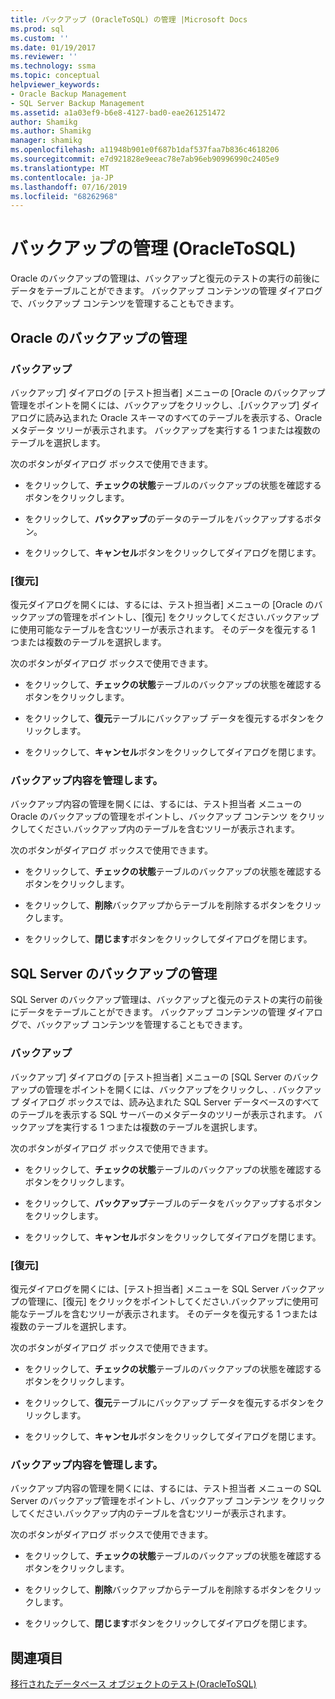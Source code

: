 ```yaml
---
title: バックアップ (OracleToSQL) の管理 |Microsoft Docs
ms.prod: sql
ms.custom: ''
ms.date: 01/19/2017
ms.reviewer: ''
ms.technology: ssma
ms.topic: conceptual
helpviewer_keywords:
- Oracle Backup Management
- SQL Server Backup Management
ms.assetid: a1a03ef9-b6e8-4127-bad0-eae261251472
author: Shamikg
ms.author: Shamikg
manager: shamikg
ms.openlocfilehash: a11948b901e0f687b1daf537faa7b836c4618206
ms.sourcegitcommit: e7d921828e9eeac78e7ab96eb90996990c2405e9
ms.translationtype: MT
ms.contentlocale: ja-JP
ms.lasthandoff: 07/16/2019
ms.locfileid: "68262968"
---
```

# <a name="managing-backups-oracletosql"></a>バックアップの管理 (OracleToSQL)
Oracle のバックアップの管理は、バックアップと復元のテストの実行の前後にデータをテーブルことができます。 バックアップ コンテンツの管理 ダイアログで、バックアップ コンテンツを管理することもできます。  
  
## <a name="oracle-backup-management"></a>Oracle のバックアップの管理  
  
### <a name="backup"></a>バックアップ  
バックアップ] ダイアログの [テスト担当者] メニューの [Oracle のバックアップ管理をポイントを開くには、バックアップをクリックし、.[バックアップ] ダイアログに読み込まれた Oracle スキーマのすべてのテーブルを表示する、Oracle メタデータ ツリーが表示されます。 バックアップを実行する 1 つまたは複数のテーブルを選択します。  
  
次のボタンがダイアログ ボックスで使用できます。  
  
-   をクリックして、**チェックの状態**テーブルのバックアップの状態を確認するボタンをクリックします。  
  
-   をクリックして、**バックアップ**のデータのテーブルをバックアップするボタン。  
  
-   をクリックして、**キャンセル**ボタンをクリックしてダイアログを閉じます。  
  
### <a name="restore"></a>[復元]  
復元ダイアログを開くには、するには、テスト担当者] メニューの [Oracle のバックアップの管理をポイントし、[復元] をクリックしてください.バックアップに使用可能なテーブルを含むツリーが表示されます。 そのデータを復元する 1 つまたは複数のテーブルを選択します。  
  
次のボタンがダイアログ ボックスで使用できます。  
  
-   をクリックして、**チェックの状態**テーブルのバックアップの状態を確認するボタンをクリックします。  
  
-   をクリックして、**復元**テーブルにバックアップ データを復元するボタンをクリックします。  
  
-   をクリックして、**キャンセル**ボタンをクリックしてダイアログを閉じます。  
  
### <a name="managing-backup-contents"></a>バックアップ内容を管理します。  
バックアップ内容の管理を開くには、するには、テスト担当者 メニューの Oracle のバックアップの管理をポイントし、バックアップ コンテンツ をクリックしてください.バックアップ内のテーブルを含むツリーが表示されます。  
  
次のボタンがダイアログ ボックスで使用できます。  
  
-   をクリックして、**チェックの状態**テーブルのバックアップの状態を確認するボタンをクリックします。  
  
-   をクリックして、**削除**バックアップからテーブルを削除するボタンをクリックします。  
  
-   をクリックして、**閉じます**ボタンをクリックしてダイアログを閉じます。  
  
## <a name="sql-server-backup-management"></a>SQL Server のバックアップの管理  
SQL Server のバックアップ管理は、バックアップと復元のテストの実行の前後にデータをテーブルことができます。 バックアップ コンテンツの管理 ダイアログで、バックアップ コンテンツを管理することもできます。  
  
### <a name="backup"></a>バックアップ  
バックアップ] ダイアログの [テスト担当者] メニューの [SQL Server のバックアップの管理をポイントを開くには、バックアップをクリックし、. バックアップ ダイアログ ボックスでは、読み込まれた SQL Server データベースのすべてのテーブルを表示する SQL サーバーのメタデータのツリーが表示されます。 バックアップを実行する 1 つまたは複数のテーブルを選択します。  
  
次のボタンがダイアログ ボックスで使用できます。  
  
-   をクリックして、**チェックの状態**テーブルのバックアップの状態を確認するボタンをクリックします。  
  
-   をクリックして、**バックアップ**テーブルのデータをバックアップするボタンをクリックします。  
  
-   をクリックして、**キャンセル**ボタンをクリックしてダイアログを閉じます。  
  
### <a name="restore"></a>[復元]  
復元ダイアログを開くには、[テスト担当者] メニューを SQL Server バックアップの管理に、[復元] をクリックをポイントしてください.バックアップに使用可能なテーブルを含むツリーが表示されます。 そのデータを復元する 1 つまたは複数のテーブルを選択します。  
  
次のボタンがダイアログ ボックスで使用できます。  
  
-   をクリックして、**チェックの状態**テーブルのバックアップの状態を確認するボタンをクリックします。  
  
-   をクリックして、**復元**テーブルにバックアップ データを復元するボタンをクリックします。  
  
-   をクリックして、**キャンセル**ボタンをクリックしてダイアログを閉じます。  
  
### <a name="managing-backup-contents"></a>バックアップ内容を管理します。  
バックアップ内容の管理を開くには、するには、テスト担当者 メニューの SQL Server のバックアップ管理をポイントし、バックアップ コンテンツ をクリックしてください.バックアップ内のテーブルを含むツリーが表示されます。  
  
次のボタンがダイアログ ボックスで使用できます。  
  
-   をクリックして、**チェックの状態**テーブルのバックアップの状態を確認するボタンをクリックします。  
  
-   をクリックして、**削除**バックアップからテーブルを削除するボタンをクリックします。  
  
-   をクリックして、**閉じます**ボタンをクリックしてダイアログを閉じます。  
  
## <a name="see-also"></a>関連項目  
[移行されたデータベース オブジェクトのテスト&#40;OracleToSQL&#41;](../../ssma/oracle/testing-migrated-database-objects-oracletosql.md)  
  
